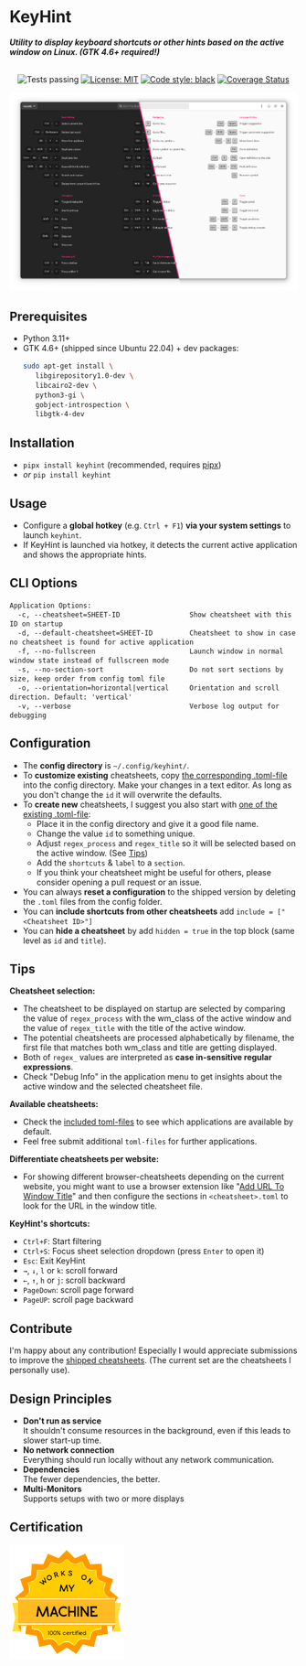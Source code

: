 # KeyHint

**_Utility to display keyboard shortcuts or other hints based on the active window on
Linux. (GTK 4.6+ required!)_**

<p align="center"><br>
<img alt="Tests passing" src="https://github.com/dynobo/keyhint/workflows/Test/badge.svg">
<a href="https://github.com/dynobo/keyhint/blob/main/LICENSE"><img alt="License: MIT" src="https://img.shields.io/badge/License-MIT-blue.svg"></a>
<a href="https://github.com/psf/black"><img alt="Code style: black" src="https://img.shields.io/badge/Code%20style-black-%23000000"></a>
<a href='https://coveralls.io/github/dynobo/keyhint'><img src='https://coveralls.io/repos/github/dynobo/keyhint/badge.svg' alt='Coverage Status' /></a>
</p>

![Keyhint Screenshot](https://raw.githubusercontent.com/dynobo/keyhint/main/keyhint/resources/keyhint.png)

## Prerequisites

- Python 3.11+
- GTK 4.6+ (shipped since Ubuntu 22.04) + dev packages:
  ```sh
  sudo apt-get install \
     libgirepository1.0-dev \
     libcairo2-dev \
     python3-gi \
     gobject-introspection \
     libgtk-4-dev
  ```

## Installation

- `pipx install keyhint` (recommended, requires [pipx](https://pipx.pypa.io/))
- _or_ `pip install keyhint`

## Usage

- Configure a **global hotkey** (e.g. `Ctrl + F1`) **via your system settings** to
  launch `keyhint`.
- If KeyHint is launched via hotkey, it detects the current active application and shows
  the appropriate hints.

## CLI Options

```
Application Options:
  -c, --cheatsheet=SHEET-ID                 Show cheatsheet with this ID on startup
  -d, --default-cheatsheet=SHEET-ID         Cheatsheet to show in case no cheatsheet is found for active application
  -f, --no-fullscreen                       Launch window in normal window state instead of fullscreen mode
  -s, --no-section-sort                     Do not sort sections by size, keep order from config toml file
  -o, --orientation=horizontal|vertical     Orientation and scroll direction. Default: 'vertical'
  -v, --verbose                             Verbose log output for debugging
```

## Configuration

- The **config directory** is `~/.config/keyhint/`.
- To **customize existing** cheatsheets, copy
  [the corresponding .toml-file](https://github.com/dynobo/keyhint/tree/main/src/keyhint/config)
  into the config directory. Make your changes in a text editor. As long as you don't
  change the `id` it will overwrite the defaults.
- To **create new** cheatsheets, I suggest you also start with
  [one of the existing .toml-file](https://github.com/dynobo/keyhint/tree/main/src/keyhint/config):
  - Place it in the config directory and give it a good file name.
  - Change the value `id` to something unique.
  - Adjust `regex_process` and `regex_title` so it will be selected based on the active
    window. (See [Tips](#tips))
  - Add the `shortcuts` & `label` to a `section`.
  - If you think your cheatsheet might be useful for others, please consider opening a
    pull request or an issue.
- You can always **reset a configuration** to the shipped version by deleting the
  `.toml` files from the config folder.
- You can **include shortcuts from other cheatsheets** add
  `include = ["<Cheatsheet ID>"]`
- You can **hide a cheatsheet** by add `hidden = true` in the top block (same level as
  `id` and `title`).

## Tips

**Cheatsheet selection:**

- The cheatsheet to be displayed on startup are selected by comparing the value of
  `regex_process` with the wm_class of the active window and the value of `regex_title`
  with the title of the active window.
- The potential cheatsheets are processed alphabetically by filename, the first file
  that matches both wm_class and title are getting displayed.
- Both of `regex_` values are interpreted as **case in-sensitive regular expressions**.
- Check "Debug Info" in the application menu to get insights about the active window and
  the selected cheatsheet file.

**Available cheatsheets:**

- Check the
  [included toml-files](https://github.com/dynobo/keyhint/tree/main/src/keyhint/config)
  to see which applications are available by default.
- Feel free submit additional `toml-files` for further applications.

**Differentiate cheatsheets per website:**

- For showing different browser-cheatsheets depending on the current website, you might
  want to use a browser extension like
  "[Add URL To Window Title](https://addons.mozilla.org/en-US/firefox/addon/add-url-to-window-title/)"
  and then configure the sections in `<cheatsheet>.toml` to look for the URL in the
  window title.

**KeyHint's shortcuts:**

- `Ctrl+F`: Start filtering
- `Ctrl+S`: Focus sheet selection dropdown (press `Enter` to open it)
- `Esc`: Exit KeyHint
- `→`, `↓`, `l` or `k`: scroll forward
- `←`, `↑`, `h` or `j`: scroll backward
- `PageDown`: scroll page forward
- `PageUP`: scroll page backward

## Contribute

I'm happy about any contribution! Especially I would appreciate submissions to improve
the
[shipped cheatsheets](https://github.com/dynobo/keyhint/tree/main/src/keyhint/config).
(The current set are the cheatsheets I personally use).

## Design Principles

- **Don't run as service**<br>It shouldn't consume resources in the background, even if
  this leads to slower start-up time.
- **No network connection**<br>Everything should run locally without any network
  communication.
- **Dependencies**<br>The fewer dependencies, the better.
- **Multi-Monitors**<br>Supports setups with two or more displays

## Certification

![WOMM](https://raw.githubusercontent.com/dynobo/lmdiag/master/badge.png)
